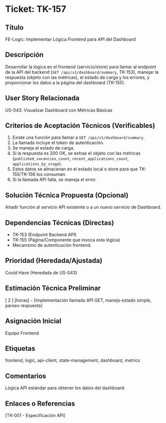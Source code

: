 # Ticket: TK-157

## Título
FE-Logic: Implementar Lógica Frontend para API del Dashboard

## Descripción
Desarrollar la lógica en el frontend (servicio/store) para llamar al endpoint de la API del backend (`GET /api/v1/dashboard/summary`, TK-153), manejar la respuesta (objeto con las métricas), el estado de carga y los errores, y proporcionar los datos a la página del dashboard (TK-155).

## User Story Relacionada
US-043: Visualizar Dashboard con Métricas Básicas

## Criterios de Aceptación Técnicos (Verificables)
1.  Existe una función para llamar a `GET /api/v1/dashboard/summary`.
2.  La llamada incluye el token de autenticación.
3.  Se maneja el estado de carga.
4.  Si la respuesta es 200 OK, se extrae el objeto con las métricas (`published_vacancies_count`, `recent_applications_count`, `applications_by_stage`).
5.  Estos datos se almacenan en el estado local o store para que TK-155/TK-156 los consuman.
6.  Si la llamada API falla, se maneja el error.

## Solución Técnica Propuesta (Opcional)
Añadir función al servicio API existente o a un nuevo servicio de Dashboard.

## Dependencias Técnicas (Directas)
* TK-153 (Endpoint Backend API)
* TK-155 (Página/Componente que invoca esta lógica)
* Mecanismo de autenticación frontend.

## Prioridad (Heredada/Ajustada)
Could Have (Heredada de US-043)

## Estimación Técnica Preliminar
[ 2 ] [horas] - [Implementación llamada API GET, manejo estado simple, parseo respuesta]

## Asignación Inicial
Equipo Frontend

## Etiquetas
frontend, logic, api-client, state-management, dashboard, metrics

## Comentarios
Lógica API estándar para obtener los datos del dashboard.

## Enlaces o Referencias
[TK-001 - Especificación API]